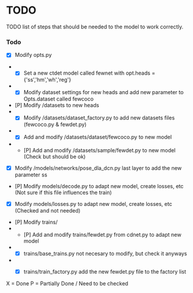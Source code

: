 # TODO

TODO list of steps that should be needed to the model to work correctly.

### Todo

- [X] Modify opts.py
- - [X] Set a new ctdet model called fewnet with opt.heads = {'ss','hm','wh','reg'}
- - [X] Modify dataset settings for new heads and add new parameter to Opts.dataset called fewcoco

- [P] Modify /datasets to new heads
- - [X] Modify /datasets/dataset_factory.py to add new datasets files (fewcoco.py & fewdet.py)
- - [X] Add and modify /datasets/dataset/fewcoco.py to new model
- - [P] Add and modify /datasets/sample/fewdet.py to new model (Check but should be ok)

- [X] Modify /models/networks/pose_dla_dcn.py last layer to add the new parameter ss
- [P] Modify models/decode.py to adapt new model, create losses, etc (Not sure if this file influences the train)
- [X] Modify models/losses.py to adapt new model, create losses, etc (Checked and not needed)

- [P] Modify trains/
- - [P] Add and modify trains/fewdet.py from cdnet.py to adapt new model
- - [X] trains/base_trains.py not necesary to modify, but check it anyways
- - [X] trains/train_factory.py add the new fewdet.py file to the factory list


X = Done
P = Partially Done / Need to be checked
